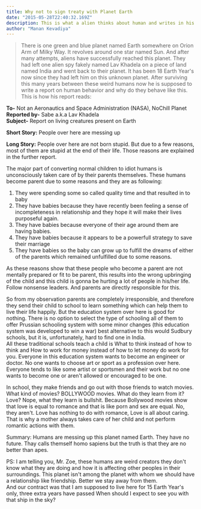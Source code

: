 ```yaml
---
title: Why not to sign treaty with Planet Earth
date: "2015-05-28T22:40:32.169Z"
description: This is what a alien thinks about human and writes in his report.
author: "Manan Kevadiya"
---
```

> There is one green and blue planet named Earth somewhere on Orion Arm of Milky Way. It revolves around one star named Sun. And after many attempts, aliens have successfully reached this planet. They had left one alien spy fakely named Lav Khadela on a piece of land named India and went back to their planet. It has been 18 Earth Year's now since they had left him on this unknown planet. After surviving this many years between these weird humans now he is supposed to write a report on human behavior and why do they behave like this. This is how his report reads:

**To-** Not an Aeronautics and Space Administration (NASA), NoChill Planet
**Reported by-** Sabe a.k.a Lav Khadela<br>
**Subject-** Report on living creatures present on Earth

**Short Story:** People over here are messing up

**Long Story:** People over here are not born stupid. But due to a few reasons, most of them are stupid at the end of their life. Those reasons are explained in the further report.

The major part of converting normal children to idiot humans is unconsciously taken care of by their parents themselves. These humans become parent due to some reasons and they are as following:

1.  They were spending some so called quality time and that resulted in to baby
2.  They have babies because they have recently been feeling a sense of incompleteness in relationship and they hope it will make their lives purposeful again.
3.  They have babies because everyone of their age around them are having babies.
4.  They have babies because it appears to be a powerfull strategy to save their marriage
5.  They have babies so the baby can grow up to fulfill the dreams of either of the parents which remained unfulfilled due to some reasons.

As these reasons show that these people who become a parent are not mentally prepared or fit to be parent, this results into the wrong upbringing of the child and this child is gonna be hurting a lot of people in his/her life. Follow nonsense leaders. And parents are directly responsible for this.

So from my observation parents are completely irresponsible, and therefore they send their child to school to learn something which can help them to live their life happily. But the education system over here is good for nothing. There is no option to select the type of schooling all of them to offer Prussian schooling system with some minor changes (this education system was developed to win a war) best alternative to this would Sudbury schools, but it is, unfortunately, hard to find one in India.<br>
All these traditional schools teach a child is What to think instead of how to think and How to work for money instead of how to let money do work for you. Everyone in this education system wants to become an engineer or doctor. No one wants to choose art or sport as a profession over here. Everyone tends to like some artist or sportsmen and their work but no one wants to become one or aren't allowed or encouraged to be one.

In school, they make friends and go out with those friends to watch movies. What kind of movies? BOLLYWOOD movies. What do they learn from it? Love? Nope, what they learn is bullshit. Because Bollywood movies show that love is equal to romance and that is like porn and sex are equal. No, they aren't. Love has nothing to do with romance, Love is all about caring. That is why a mother always takes care of her child and not perform romantic actions with them.

Summary: Humans are messing up this planet named Earth. They have no future. Thay calls themself homo sapiens but the truth is that they are no better than apes.

PS: I am telling you, Mr. Zoe, these humans are weird creators they don't know what they are doing and how it is affecting other peoples in their surroundings. This planet isn't among the planet with whom we should have a relationship like friendship. Better we stay away from them.<br>
And our contract was that I am supposed to live here for 15 Earth Year's only, three extra years have passed When should I expect to see you with that ship in the sky?
